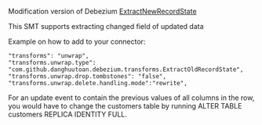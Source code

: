 Modification version of Debezium [ExtractNewRecordState](https://debezium.io/documentation/reference/stable/transformations/event-flattening.html)

This SMT supports extracting changed field of updated data

Example on how to add to your connector:
```
"transforms": "unwrap",
"transforms.unwrap.type": "com.github.danghuutoan.debezium.transforms.ExtractOldRecordState",
"transforms.unwrap.drop.tombstones": "false",
"transforms.unwrap.delete.handling.mode":"rewrite",
```
For an update event to contain the previous values of all columns in the row, you would have to change the customers table by running ALTER TABLE customers REPLICA IDENTITY FULL.
